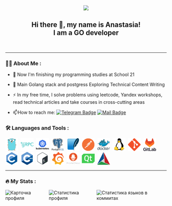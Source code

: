<div id="header" align="center">
  <img src="https://99px.ru/sstorage/86/2016/12/image_86151216145250397324.gif" width="120"/>
</div>

 <!-- 
<div id="badges" align="center">
 <a href="your-linkedin-URL">
    <img src="https://img.shields.io/badge/LinkedIn-blue?style=for-the-badge&logo=linkedin&logoColor=white" alt="LinkedIn Badge"/>
  </a> 
  <a href="https://leetcode.com/u/jettajac/">
    <img src="https://img.shields.io/badge/Leetcode-black?style=for-the-badge&logo=leetcode&logoColor=orange" alt="Leetcode Badge"/>
  </a>
</div>
-->

<div id="badges" align="center" strong ><h2>
Hi there 👋, my name is Anastasia!
<br/> I am a GO developer

</div>

<!-- <div id="badges" <align="center">

[![Typing SVG](https://readme-typing-svg.herokuapp.com?color=black&lines=I+am+a+GO+developer)](https://git.io/typing-svg)
</div> -->

<div id="profile view" align="center">
<img src="https://komarev.com/ghpvc/?username=jettajac&style=flat-square&color=orange" alt=""/>
</div >

---

### :woman_technologist: About Me :
- :telescope: Now I'm finishing my programming studies at School 21

- :seedling: Main Golang stack and postgress Exploring Technical Content Writing

- :zap: In my free time, I solve problems using leetcode, Yandex workshops, read technical articles and take courses in cross-cutting areas

- :mailbox:How to reach me: [![Telegram Badge](https://img.shields.io/badge/-telegram-blue?style=flat&logo=Telegram&logoColor=white)](https://t.me/NastiaMirz)
[![Mail Badge](https://img.shields.io/badge/-mail-blue?style=flat&logo=mail&logoColor=white)](https://mailto:anastasia_mirz@mail.ru)

### :hammer_and_wrench: Languages and Tools :
<div>
    <img src="https://github.com/devicons/devicon/blob/master/icons/go/go-original.svg" title="go" alt="go" width="40" height="40"/>&nbsp;
    <img src="https://github.com/devicons/devicon/blob/master/icons/grpc/grpc-plain.svg" title="grpc" alt="grpc" width="40" height="40"/>&nbsp;
    <img src="https://github.com/devicons/devicon/blob/master/icons/kubernetes/kubernetes-original-wordmark.svg" title="kubernetes" alt="kubernetes" width="40" height="40"/>&nbsp;   
    <img src="https://github.com/devicons/devicon/blob/master/icons/postgresql/postgresql-original-wordmark.svg" title="postgresql" alt="postgresql" width="40" height="40"/>&nbsp; 
    <img src="https://github.com/devicons/devicon/blob/master/icons/sqlite/sqlite-original.svg" title="sqlite" alt="sqlite" width="40" height="40"/>&nbsp; 
    <img src="https://github.com/devicons/devicon/blob/master/icons/postman/postman-original.svg" title="postman" alt="postman" width="40" height="40"/>&nbsp; 
    <img src="https://github.com/devicons/devicon/blob/master/icons/docker/docker-original-wordmark.svg" title="Docker" alt="Docker" width="40" height="40"/>&nbsp;   
    <img src="https://github.com/devicons/devicon/blob/master/icons/linux/linux-original.svg" title="linux/" alt="linux/" width="40" height="40"/>&nbsp;
    <img src="https://github.com/devicons/devicon/blob/master/icons/git/git-original.svg" title="git" alt="git" width="40" height="40"/>&nbsp;
    <img src="https://github.com/devicons/devicon/blob/master/icons/gitlab/gitlab-original-wordmark.svg" title="gitlab" alt="gitlab" width="40" height="40"/>&nbsp;
    <img src="https://github.com/devicons/devicon/blob/master/icons/c/c-original.svg" title="C" alt="C" width="40" height="40"/>&nbsp;
    <img src="https://github.com/devicons/devicon/blob/master/icons/cplusplus/cplusplus-original.svg" title="Cpp" alt="Cpp" width="40" height="40"/>&nbsp;
    <img src="https://github.com/devicons/devicon/blob/master/icons/bash/bash-original.svg" title="Bash" alt="Bash" width="40" height="40"/>&nbsp;
     <img src="https://github.com/devicons/devicon/blob/master/icons/grafana/grafana-original.svg" title="grafana" alt="grafana" width="40" height="40"/>&nbsp;
     <img src="https://github.com/devicons/devicon/blob/master/icons/prometheus/prometheus-original-wordmark.svg" title="prometheus" alt="prometheus" width="40" height="40"/>&nbsp; 
     <img src="https://github.com/devicons/devicon/blob/master/icons/qt/qt-original.svg" title="qt" alt="qt" width="40" height="40"/>&nbsp;
    <img src="https://github.com/devicons/devicon/blob/master/icons/cmake/cmake-original.svg" title="Cmake" alt="Cmake" width="40" height="40"/>&nbsp;
</div>

---

### :fire: My Stats :
<div style="display: flex; justify-content: center;">
 <img src="https://github-profile-summary-cards.vercel.app/api/cards/profile-details?username=jettajac&theme=flag_india" alt="Карточка профиля">
  <img src="https://github-profile-summary-cards.vercel.app/api/cards/stats?username=jettajac&theme=flag_india" alt="Статистика профиля">
 <img src="https://github-profile-summary-cards.vercel.app/api/cards/repos-per-language?username=jettajac&theme=flag_india" alt="Статистика языков в коммитах">
</div>

<!--
<div style="display: flex; justify-content: center;">
 <img src="https://leetcode-stats-six.vercel.app/api?username=KnlnKS" alt="Статистика литкода">

 <img src="https://quotes-github-readme.vercel.app/api?type=horizontal&theme=dark)" alt="Цитата"> 
</div>-->
